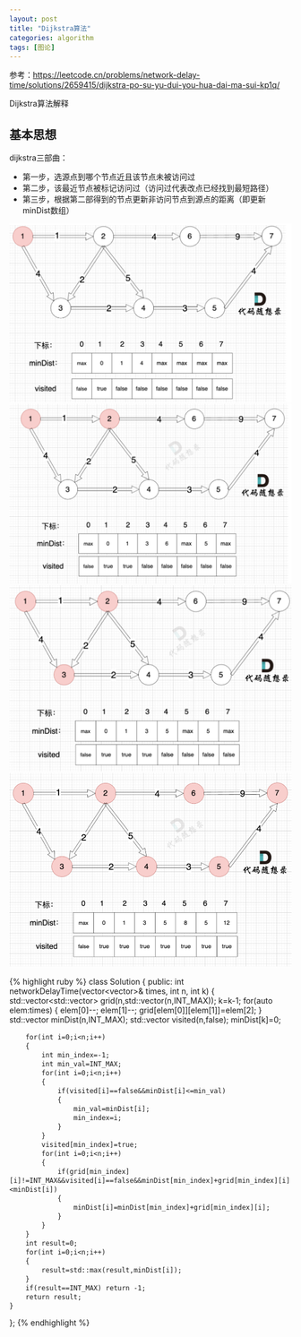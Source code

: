 ```yaml
---
layout: post
title: "Dijkstra算法"
categories: algorithm
tags: [图论]
---
```


参考：https://leetcode.cn/problems/network-delay-time/solutions/2659415/dijkstra-po-su-yu-dui-you-hua-dai-ma-sui-kp1q/

Dijkstra算法解释

## 基本思想

dijkstra三部曲：
- 第一步，选源点到哪个节点近且该节点未被访问过
- 第二步，该最近节点被标记访问过（访问过代表改点已经找到最短路径）
- 第三步，根据第二部得到的节点更新非访问节点到源点的距离（即更新minDist数组）

![My helpful screenshot](/assets/dijkstra/1.png)
![My helpful screenshot](/assets/dijkstra/2.png)
![My helpful screenshot](/assets/dijkstra/3.png)
![My helpful screenshot](/assets/dijkstra/4.png)

{% highlight ruby %}
class Solution {
public:
    int networkDelayTime(vector<vector<int>>& times, int n, int k) 
    {
        std::vector<std::vector<int>> grid(n,std::vector<int>(n,INT_MAX));
        k=k-1;
        for(auto elem:times)
        {
            elem[0]--;
            elem[1]--;
            grid[elem[0]][elem[1]]=elem[2];
        }
        std::vector<int> minDist(n,INT_MAX);
        std::vector<bool> visited(n,false);
        minDist[k]=0;

        for(int i=0;i<n;i++)
        {
            int min_index=-1;
            int min_val=INT_MAX;
            for(int i=0;i<n;i++)
            {
                if(visited[i]==false&&minDist[i]<=min_val)
                {
                    min_val=minDist[i];
                    min_index=i;
                }
            }
            visited[min_index]=true;
            for(int i=0;i<n;i++)
            {
                if(grid[min_index][i]!=INT_MAX&&visited[i]==false&&minDist[min_index]+grid[min_index][i]<minDist[i])
                {
                    minDist[i]=minDist[min_index]+grid[min_index][i];
                }
            }
        }
        int result=0;
        for(int i=0;i<n;i++)
        {
            result=std::max(result,minDist[i]);
        }
        if(result==INT_MAX) return -1;
        return result;
    }
};
{% endhighlight %}

